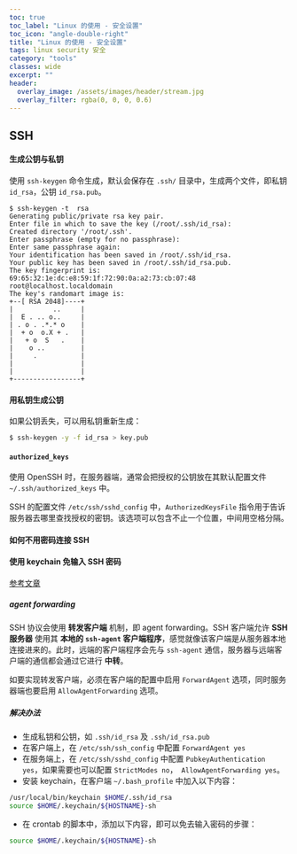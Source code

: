 ```yaml
---
toc: true
toc_label: "Linux 的使用 - 安全设置"
toc_icon: "angle-double-right"
title: "Linux 的使用 - 安全设置"
tags: linux security 安全
category: "tools"
classes: wide
excerpt: ""
header:
  overlay_image: /assets/images/header/stream.jpg
  overlay_filter: rgba(0, 0, 0, 0.6)
---
```




## SSH



#### 生成公钥与私钥

使用 `ssh-keygen` 命令生成，默认会保存在 `.ssh/` 目录中，生成两个文件，即私钥 `id_rsa`，公钥 `id_rsa.pub`。

```
$ ssh-keygen -t  rsa
Generating public/private rsa key pair.
Enter file in which to save the key (/root/.ssh/id_rsa):
Created directory '/root/.ssh'.
Enter passphrase (empty for no passphrase):
Enter same passphrase again:
Your identification has been saved in /root/.ssh/id_rsa.
Your public key has been saved in /root/.ssh/id_rsa.pub.
The key fingerprint is:
69:65:32:1e:dc:e8:59:1f:72:90:0a:a2:73:cb:07:48 root@localhost.localdomain
The key's randomart image is:
+--[ RSA 2048]----+
|          ..     |
|  E . .. o..     |
| . o . .*.* o    |
|  + o  o.X + .   |
|   + o  S   .    |
|    o ..         |
|     .           |
|                 |
|                 |
+-----------------+
```




#### 用私钥生成公钥

如果公钥丢失，可以用私钥重新生成：

```bash
$ ssh-keygen -y -f id_rsa > key.pub
```




#### `authorized_keys`

使用 OpenSSH 时，在服务器端，通常会把授权的公钥放在其默认配置文件 `~/.ssh/authorized_keys` 中。

SSH 的配置文件 `/etc/ssh/sshd_config` 中，`AuthorizedKeysFile` 指令用于告诉服务器去哪里查找授权的密钥。该选项可以包含不止一个位置，中间用空格分隔。





#### 如何不用密码连接 SSH







#### 使用 keychain 免输入 SSH 密码

[参考文章](http://oceanpark.com/notes/howto_ssh_keychain_public_key_authentication_forwarding.html)


##### agent forwarding

SSH 协议会使用 **转发客户端** 机制，即 agent forwarding。SSH 客户端允许 **SSH 服务器** 使用其 **本地的 `ssh-agent` 客户端程序**，感觉就像该客户端是从服务器本地连接进来的。此时，远端的客户端程序会先与 `ssh-agent` 通信，服务器与远端客户端的通信都会通过它进行 **中转**。

如要实现转发客户端，必须在客户端的配置中启用 `ForwardAgent` 选项，同时服务器端也要启用 `AllowAgentForwarding` 选项。


##### 解决办法

* 生成私钥和公钥，如 `.ssh/id_rsa` 及 `.ssh/id_rsa.pub`
* 在客户端上，在 `/etc/ssh/ssh_config` 中配置 `ForwardAgent yes`
* 在服务端上，在 `/etc/ssh/sshd_config` 中配置 `PubkeyAuthentication yes`，如果需要也可以配置 `StrictModes no`，` AllowAgentForwarding yes`。
* 安装 keychain，在客户端 `~/.bash_profile` 中加入以下内容：

```bash
/usr/local/bin/keychain $HOME/.ssh/id_rsa
source $HOME/.keychain/${HOSTNAME}-sh
```

* 在 crontab 的脚本中，添加以下内容，即可以免去输入密码的步骤：

```bash
source $HOME/.keychain/${HOSTNAME}-sh
```
